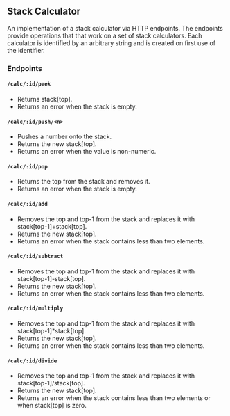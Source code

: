 ## Stack Calculator

An implementation of a stack calculator via HTTP endpoints. The endpoints provide operations that that work on a set of stack calculators. Each calculator is identified by an arbitrary string and is created on first use of the identifier.

### Endpoints

#### `/calc/:id/peek` 
- Returns stack[top].
- Returns an error when the stack is empty.

#### `/calc/:id/push/<n>`
- Pushes a number onto the stack.
- Returns the new stack[top].
- Returns an error when the value is non-numeric. 

#### `/calc/:id/pop`
- Returns the top from the stack and removes it.
- Returns an error when the stack is empty.

#### `/calc/:id/add`
- Removes the top and top-1 from the stack and replaces it with stack[top-1]+stack[top].
- Returns the new stack[top].
- Returns an error when the stack contains less than two elements.

#### `/calc/:id/subtract`
- Removes the top and top-1 from the stack and replaces it with stack[top-1]-stack[top].
- Returns the new stack[top].
- Returns an error when the stack contains less than two elements.

#### `/calc/:id/multiply`
- Removes the top and top-1 from the stack and replaces it with stack[top-1]*stack[top].
- Returns the new stack[top].
- Returns an error when the stack contains less than two elements.

#### `/calc/:id/divide`
- Removes the top and top-1 from the stack and replaces it with stack[top-1]/stack[top].
- Returns the new stack[top].
- Returns an error when the stack contains less than two elements or when stack[top] is zero.